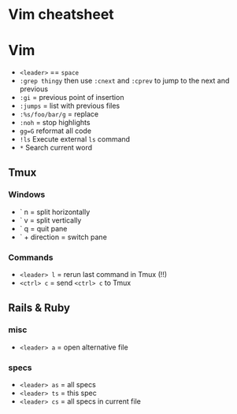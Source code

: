 # Vim cheatsheet

# Vim
- `<leader>` == `space`
- `:grep thingy` then use `:cnext` and `:cprev` to jump to the next and previous
- `:gi` = previous point of insertion
- `:jumps` = list with previous files
- `:%s/foo/bar/g` = replace
- `:noh` = stop highlights
- `gg=G` reformat all code
- `!ls` Execute external `ls` command
- `*` Search current word

## Tmux

### Windows

- ` n = split horizontally
- ` v = split vertically
- ` q = quit pane
- ` + direction = switch pane

### Commands

- `<leader> l` = rerun last command in Tmux (!!)
- `<ctrl> c` = send `<ctrl> c` to Tmux

## Rails & Ruby

### misc 

- `<leader> a` = open alternative file

### specs

- `<leader> as` = all specs 
- `<leader> ts` = this spec
- `<leader> cs` = all specs in current file 
